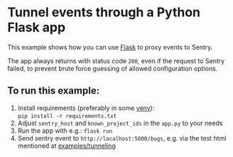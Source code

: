 # Tunnel events through a Python Flask app

This example shows how you can use [Flask](https://flask.palletsprojects.com) to proxy events to Sentry.

The app always returns with status code `200`, even if the request to Sentry failed, to prevent brute force guessing of allowed configuration options.

## To run this example:

1. Install requirements (preferably in some [venv](https://docs.python.org/3/library/venv.html)):  
  `pip install -r requirements.txt`
2. Adjust `sentry_host` and `known_project_ids` in the `app.py` to your needs
3. Run the app with e.g.: `flask run`
4. Send sentry event to `http://localhost:5000/bugs`, e.g. via the test html mentioned at [examples/tunneling](../README.md)
